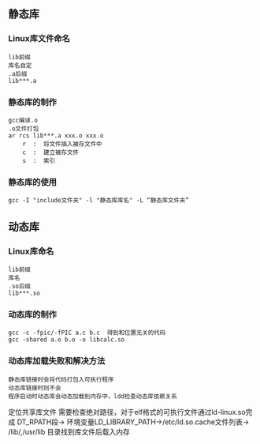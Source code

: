 ## 静态库
### Linux库文件命名
	lib前缀
	库名自定
	.a后缀
	lib***.a
### 静态库的制作
	gcc编译.o
	.o文件打包
	ar rcs lib***.a xxx.o xxx.o
		r  :  将文件插入被存文件中
		c  :  建立被存文件
		s  :  索引
### 静态库的使用
	gcc -I "include文件夹" -l "静态库库名" -L “静态库文件夹”
## 动态库
### Linux库命名
	lib前缀
	库名
	.so后缀
	lib***.so
### 动态库的制作
	gcc -c -fpic/-fPIC a.c b.c  得到和位置无关的代码
	gcc -shared a.o b.o -o libcalc.so
### 动态库加载失败和解决方法
	静态库链接时会将代码打包入可执行程序
	动态库链接时则不会
	程序启动时动态库会动态加载到内存中，ldd检查动态库依赖关系
定位共享库文件
	需要检查绝对路径，对于elf格式的可执行文件通过ld-linux.so完成
	DT_RPATH段$\to$ 环境变量LD_LIBRARY_PATH$\to$/etc/ld.so.cache文件列表$\to$ /lib/,/usr/lib 目录找到库文件后载入内存
	